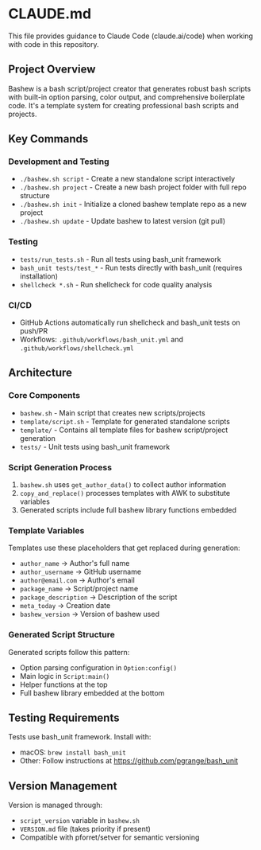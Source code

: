 # CLAUDE.md

This file provides guidance to Claude Code (claude.ai/code) when working with code in this repository.

## Project Overview

Bashew is a bash script/project creator that generates robust bash scripts with built-in option parsing, color output, and comprehensive boilerplate code. It's a template system for creating professional bash scripts and projects.

## Key Commands

### Development and Testing
- `./bashew.sh script` - Create a new standalone script interactively
- `./bashew.sh project` - Create a new bash project folder with full repo structure
- `./bashew.sh init` - Initialize a cloned bashew template repo as a new project
- `./bashew.sh update` - Update bashew to latest version (git pull)

### Testing
- `tests/run_tests.sh` - Run all tests using bash_unit framework
- `bash_unit tests/test_*` - Run tests directly with bash_unit (requires installation)
- `shellcheck *.sh` - Run shellcheck for code quality analysis

### CI/CD
- GitHub Actions automatically run shellcheck and bash_unit tests on push/PR
- Workflows: `.github/workflows/bash_unit.yml` and `.github/workflows/shellcheck.yml`

## Architecture

### Core Components
- `bashew.sh` - Main script that creates new scripts/projects
- `template/script.sh` - Template for generated standalone scripts
- `template/` - Contains all template files for bashew script/project generation
- `tests/` - Unit tests using bash_unit framework

### Script Generation Process
1. `bashew.sh` uses `get_author_data()` to collect author information
2. `copy_and_replace()` processes templates with AWK to substitute variables
3. Generated scripts include full bashew library functions embedded

### Template Variables
Templates use these placeholders that get replaced during generation:
- `author_name` → Author's full name
- `author_username` → GitHub username
- `author@email.com` → Author's email
- `package_name` → Script/project name
- `package_description` → Description of the script
- `meta_today` → Creation date
- `bashew_version` → Version of bashew used

### Generated Script Structure
Generated scripts follow this pattern:
- Option parsing configuration in `Option:config()`
- Main logic in `Script:main()`
- Helper functions at the top
- Full bashew library embedded at the bottom

## Testing Requirements

Tests use bash_unit framework. Install with:
- macOS: `brew install bash_unit`
- Other: Follow instructions at https://github.com/pgrange/bash_unit

## Version Management

Version is managed through:
- `script_version` variable in `bashew.sh`
- `VERSION.md` file (takes priority if present)
- Compatible with pforret/setver for semantic versioning